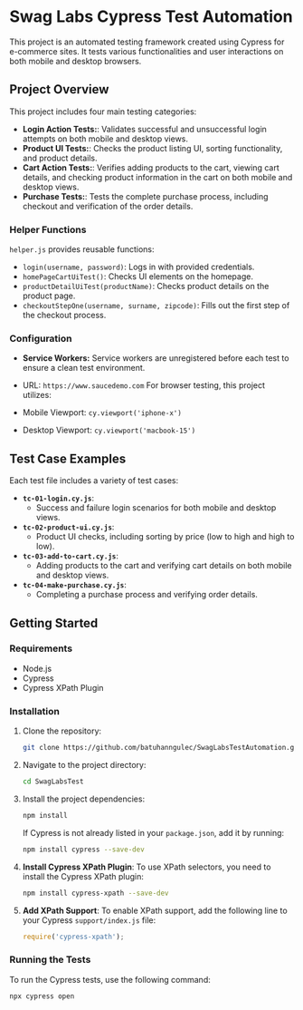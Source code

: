 # Swag Labs Cypress Test Automation 

This project is an automated testing framework created using Cypress for e-commerce sites. It tests various functionalities and user interactions on both mobile and desktop browsers.

## Project Overview

This project includes four main testing categories:

- **Login Action Tests:**: Validates successful and unsuccessful login attempts on both mobile and desktop views.
- **Product UI Tests:**: Checks the product listing UI, sorting functionality, and product details.
- **Cart Action Tests:**: Verifies adding products to the cart, viewing cart details, and checking product information in the cart on both mobile and desktop views.
- **Purchase Tests:**: Tests the complete purchase process, including checkout and verification of the order details.

### Helper Functions

`helper.js` provides reusable functions:
- `login(username, password)`: Logs in with provided credentials.
- `homePageCartUiTest()`: Checks UI elements on the homepage.
- `productDetailUiTest(productName)`: Checks product details on the product page.
- `checkoutStepOne(username, surname, zipcode)`: Fills out the first step of the checkout process.

### Configuration

- **Service Workers:** Service workers are unregistered before each test to ensure a clean test environment.
- URL: `https://www.saucedemo.com`
For browser testing, this project utilizes:

- Mobile Viewport: `cy.viewport('iphone-x')`
- Desktop Viewport: `cy.viewport('macbook-15')`


## Test Case Examples

Each test file includes a variety of test cases:
- **`tc-01-login.cy.js`**:
  - Success and failure login scenarios for both mobile and desktop views.
- **`tc-02-product-ui.cy.js`**:
  - Product UI checks, including sorting by price (low to high and high to low).
- **`tc-03-add-to-cart.cy.js`**:
  - Adding products to the cart and verifying cart details on both mobile and desktop views.
- **`tc-04-make-purchase.cy.js`**:
  - Completing a purchase process and verifying order details.

## Getting Started

### Requirements
- Node.js
- Cypress
- Cypress XPath Plugin

### Installation
1. Clone the repository:
    ```bash
    git clone https://github.com/batuhanngulec/SwagLabsTestAutomation.git
    ```
2. Navigate to the project directory:
    ```bash
    cd SwagLabsTest
    ```
3. Install the project dependencies:
    ```bash
    npm install
    ```

    If Cypress is not already listed in your `package.json`, add it by running:
    ```bash
    npm install cypress --save-dev
    ```
4. **Install Cypress XPath Plugin**:
    To use XPath selectors, you need to install the Cypress XPath plugin:
    ```bash
    npm install cypress-xpath --save-dev
    ```

5. **Add XPath Support**:
    To enable XPath support, add the following line to your Cypress `support/index.js` file:
    ```javascript
    require('cypress-xpath');
    ```

### Running the Tests
To run the Cypress tests, use the following command:
```bash
npx cypress open
